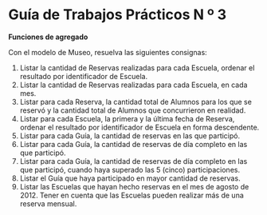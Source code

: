 Guía de Trabajos Prácticos N º 3
================================
__Funciones de agregado__


Con el modelo de Museo, resuelva las siguientes consignas:

 1. Listar la cantidad de Reservas realizadas para cada Escuela, ordenar el resultado por identificador de Escuela.
 2. Listar la cantidad de Reservas realizadas para cada Escuela, en cada mes.
 3. Listar para cada Reserva, la cantidad total de Alumnos para los que se reservó y la cantidad total de Alumnos que concurrieron en realidad.
 4. Listar para cada Escuela, la primera y la última fecha de Reserva, ordenar el resultado por identificador de Escuela en forma descendente.
 5. Listar para cada Guía, la cantidad de reservas en las que participó.
 6. Listar para cada Guía, la cantidad de reservas de día completo en las que participó.
 7. Listar para cada Guía, la cantidad de reservas de día completo en las que participó, cuando haya superado las 5 (cinco) participaciones.
 8. Listar el Guía que haya participado en mayor cantidad de reservas.
 9. Listar las Escuelas que hayan hecho reservas en el mes de agosto de 2012. Tener en cuenta que las Escuelas pueden realizar más de una reserva mensual.
